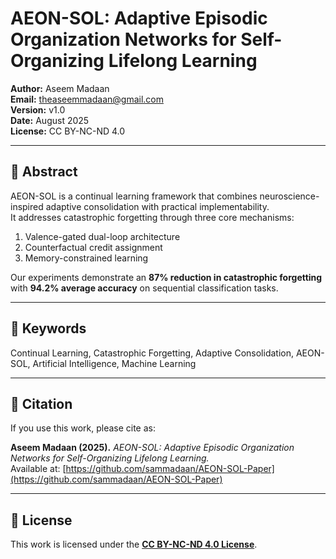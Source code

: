 # AEON-SOL: Adaptive Episodic Organization Networks for Self-Organizing Lifelong Learning

**Author:** Aseem Madaan  
**Email:** theaseemmadaan@gmail.com  
**Version:** v1.0  
**Date:** August 2025  
**License:** CC BY-NC-ND 4.0  

---

## 📖 Abstract
AEON-SOL is a continual learning framework that combines neuroscience-inspired adaptive consolidation with practical implementability.  
It addresses catastrophic forgetting through three core mechanisms:
1. Valence-gated dual-loop architecture  
2. Counterfactual credit assignment  
3. Memory-constrained learning  

Our experiments demonstrate an **87% reduction in catastrophic forgetting** with **94.2% average accuracy** on sequential classification tasks.

---

## 🔑 Keywords
Continual Learning, Catastrophic Forgetting, Adaptive Consolidation, AEON-SOL, Artificial Intelligence, Machine Learning  

---

## 📌 Citation
If you use this work, please cite as:  

**Aseem Madaan (2025).** *AEON-SOL: Adaptive Episodic Organization Networks for Self-Organizing Lifelong Learning.*  
Available at: [https://github.com/sammadaan/AEON-SOL-Paper](https://github.com/sammadaan/AEON-SOL-Paper)  

---

## 📜 License
This work is licensed under the **[CC BY-NC-ND 4.0 License](https://creativecommons.org/licenses/by-nc-nd/4.0/)**.  
